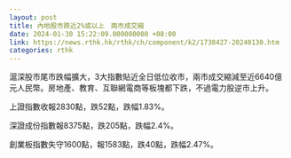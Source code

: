 ```yaml
---
layout: post
title: 內地股市跌近2%或以上　兩市成交縮
date: 2024-01-30 15:22:09.000000000 +08:00
link: https://news.rthk.hk/rthk/ch/component/k2/1738427-20240130.htm
categories: rthk
---
```


滬深股市尾市跌幅擴大，3大指數貼近全日低位收市，兩市成交縮減至近6640億元人民幣。房地產、教育、互聯網電商等板塊都下跌，不過電力股逆市上升。

上證指數收報2830點，跌52點，跌幅1.83%。

深證成份指數報8375點，跌205點，跌幅2.4%。

創業板指數失守1600點，報1583點，跌40點，跌幅2.47%。
